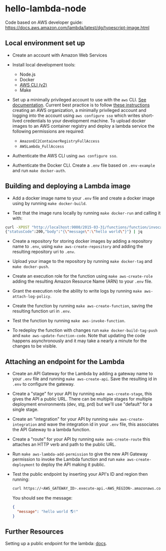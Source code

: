 # hello-lambda-node

Code based on AWS developer guide: https://docs.aws.amazon.com/lambda/latest/dg/typescript-image.html

## Local environment set up

- Create an account with Amazon Web Services

- Install local development tools:

  - Node.js
  - Docker
  - [AWS CLI (v2)](https://docs.aws.amazon.com/cli/latest/userguide/getting-started-install.html)
  - Make

- Set up a minimally privileged account to use with the `aws` CLI. [See documentation](https://docs.aws.amazon.com/cli/latest/userguide/cli-chap-authentication.html). Current best practice is to follow [these instructions](https://docs.aws.amazon.com/singlesignon/latest/userguide/getting-started.html) creating an AWS organization, a minimally privileged account and logging into the account using `aws configure sso` which writes short-lived credentials to your development machine. To upload docker images to an AWS container registry and deploy a lambda service the following permissions are required:

  - `AmazonEC2ContainerRegistryFullAccess`
  - `AWSLambda_FullAccess`

- Authenticate the AWS CLI using `aws configure sso`.

- Authenticate the Docker CLI. Create a `.env` file based on `.env-example` and run `make docker-auth`.

## Building and deploying a Lambda image

- Add a docker image name to your `.env` file and create a docker image using by running `make docker-build`.

- Test that the image runs locally by running `make docker-run` and calling it with:

```bash
curl -XPOST "http://localhost:9000/2015-03-31/functions/function/invocations" -d '{}'
{"statusCode":200,"body":"{\"message\":\"hello world\"}"} | jq
```

- Create a repository for storing docker images by adding a repository name to `.env`, using `make aws-create-repository` and adding the resulting repository uri to `.env`.

- Upload your image to the repository by running `make docker-tag` and `make docker-push`.

- Create an execution role for the function using `make aws-create-role` adding the resulting Amazon Resource Name (ARN) to your `.env` file.

- Grant the execution role the ability to write logs by running `make aws-attach-log-policy`.

- Create the function by running `make aws-create-function`, saving the resulting function uri in `.env`.

- Test the function by running `make aws-invoke-function`.

- To redeploy the function with changes run `make docker-build-tag-push` and `make aws-update-function-code`. Note that updating the code happens asynchronously and it may take a nearly a minute for the changes to be visible.

## Attaching an endpoint for the Lambda

- Create an API Gateway for the Lambda by adding a gateway name to your `.env` file and running `make aws-create-api`. Save the resulting id in `.env` to configure the gateway.

- Create a "stage" for your API by running `make aws-create-stage`, this gives the API a public URL. There can be multiple stages for multiple deployment environments (dev, stg, prd) but we'll use "default" for a single stage.

- Create an "integration" for your API by running `make aws-create-integration` and wave the integration id in your `.env` file, this associates the API Gateway to a lambda function.

- Create a "route" for your API by running `make aws-create-route` this attaches an HTTP verb and path to the public URL.

- Run `make aws-lambda-add-permission` to give the new API Gateway permission to invoke the Lambda function and run `make aws-create-deployment` to deploy the API making it public.

- Test the public endpoint by inserting your API's ID and region then running:

  ```bash
  curl https://<AWS_GATEWAY_ID>.execute-api.<AWS_REGION>.amazonaws.com/default/hello-world | jq
  ```

  You should see the message:

  ```json
  {
    "message": "hello world 🌎!"
  }
  ```

## Further Resources

Setting up a public endpoint for the lambda: [docs](https://docs.aws.amazon.com/lambda/latest/dg/services-apigateway.html#apigateway-add).
